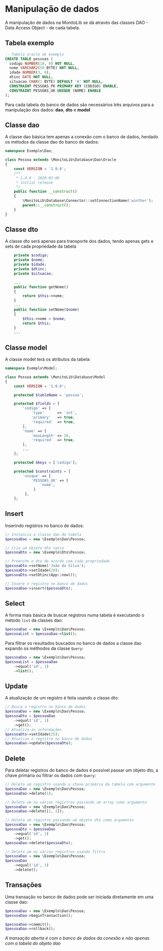 # Manipulação de dados

A manipulação de dados na MonitoLib se dá através das classes DAO - Data Access Object - de cada tabela.

## Tabela exemplo
``` sql
-- Tabela oracle de exemplo
CREATE TABLE pessoas (
  codigo NUMBER(10, 0) NOT NULL,
  nome VARCHAR2(50 BYTE) NOT NULL,
  idade NUMBER(3, 0),
  dtinc DATE NOT NULL,
  situacao CHAR(1 BYTE) DEFAULT 'A' NOT NULL,
  CONSTRAINT PESSOAS_PK PRIMARY KEY (CODIGO) ENABLE,
  CONSTRAINT PESSOAS_UK UNIQUE (NOME) ENABLE
);
```
Para cada tabela do banco de dados são necessários três arquivos para a manipulação dos dados: **dao**, **dto** e **model**

## Classe dao
A classe dao básica tem apenas a conexão com o banco de dados, herdado os métodos da classe dao do banco de dados:
```php
namespace Exemplo\Dao;

class Pessoa extends \MonitoLib\Database\Dao\Oracle
{
    const VERSION = '1.0.0';
    /**
     * 1.0.0 - 2020-03-06
     * initial release
     */
    public function __construct()
    {
        \MonitoLib\Database\Connector::setConnectionName('winthor');
        parent::__construct();
    }
}
```
## Classe dto
A classe dto será apenas para transporte dos dados, tendo apenas gets e sets de cada propriedade da tabela
```php
    private $codigo;
    private $nome;
    private $idade;
    private $dtinc;
    private $situacao;

    ...
    public function getNome()
    {
        return $this->nome;
    }
    ...
    public function setNome($nome)
    {
        $this->nome = $nome;
        return $this;
    }
    ...
```

## Classe model
A classe model terá os atributos da tabela:
```php
namespace Exemplo\Model;

class Pessoa extends \MonitoLib\Database\Model
{
    const VERSION = '1.0.0';

    protected $tableName = 'pessoa';

    protected $fields = [
        'codigo' => [
            'type'      => 'int',
            'primary'   => true,
            'required'  => true,
        ],
        'nome' => [
            'maxLength' => 20,
            'required'  => true,
        ],
        ...
    ];

    protected $keys = ['codigo'];

    protected $constraints = [
        'unique' => [
            'PESSOAS_UK' => [
                'nome',
             ]
         ],
    ];
```
## Insert
Inserindo registros no banco de dados:
```php
// Instancia a classe dao da tabela
$pessoaDao = new \Exemplo\Dao\Pessoa;

// Cria um objeto dto vazio
$pessoaDto = new \Exemplo\Dto\Pessoa;

// Preenche o dto de acordo com cada propriedade
$pessoaDto->setNome('João da Silva');
$pessoaDto->setIdade(20);
$pessoaDto->setDtinc(App::now());

// Insere o registro no banco de dados
$pessoaDao->insert($pessoaDto);
```

## Select
A forma mais básica de buscar registros numa tabela é executando o método `list` da classes dao:
```php
$pessoaDao = new \Exemplo\Dao\Pessoa;
$pessoaList = $pessoaDao->list();
```

Para filtrar os resultados buscados no banco de dados a classe dao expando os méthodos da classe `Query`:
```php
$pessoaDao = new \Exemplo\Dao\Pessoa;
$pessoaList = $pessoaDao
    ->equal('id', 1)
    ->list();
```

## Update
A atualização de um registro é feita usando a classe dto:
```php
// Busca o registro no banco de dados
$pessoaDao = new \Exemplo\Dao\Pessoa;
$pessoaDto = $pessoaDao
    ->equal('id', 1)
    ->get();
// Atualiza as informações
$pessoaDto->setIdade(25);
// Atualiza o registro no banco de dados
$pessoaDao->update($pessoaDto);
```

## Delete
Para deletar registros do banco de dados é possível passar um objeto dto, a chave primária ou filtrar os dados com `Query`:
```php
// Deleta um registro usando a chave primária da tabela com argumento
$pessoaDao = new \Exemplo\Dao\Pessoa;
$pessoaDao->delete(1);

// Deleta um ou vários registros passando um array como argumento
$pessoaDao = new \Exemplo\Dao\Pessoa;
$pessoaDao->delete([1, 2]);

// Deleta um registro passando um objeto dto como argumento
$pessoaDao = new \Exemplo\Dao\Pessoa;
$pessoaDto = $pessoaDao
    ->equal('id', 1)
    ->get();
$pessoaDao->delete($pessoaDto);

// Deleta um ou vários registros usando filtro
$pessoaDao = new \Exemplo\Dao\Pessoa;
$pessoaDao
    ->equal('id', 1)
    ->delete();
```

## Transações
Uma transação no banco de dados pode ser iniciada diretamente em uma classe dao:
```php
$pessoaDao = new \Exemplo\Dao\Pessoa;
$pessoaDao->beginTransaction();

$pessoaDao->commit();
$pessoaDao->rollback();
```
_A transação aberta é com o banco de dados da conexão e não apenas com a tabela do objeto dao_